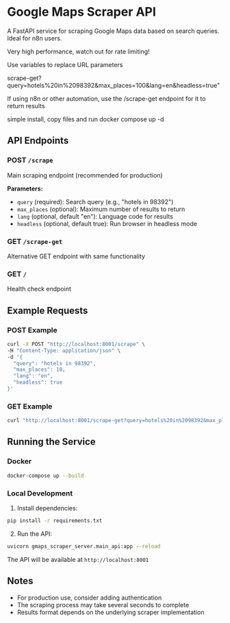 # Google Maps Scraper API

A FastAPI service for scraping Google Maps data based on search queries. Ideal for n8n users.

Very high performance, watch out for rate limiting!

Use variables to replace URL parameters

scrape-get?query=hotels%20in%2098392&max_places=100&lang=en&headless=true"

If using n8n or other automation, use the /scrape-get endpoint for it to return results

simple install, copy files and run docker compose up -d

## API Endpoints

### POST `/scrape`
Main scraping endpoint (recommended for production)

**Parameters:**
- `query` (required): Search query (e.g., "hotels in 98392")
- `max_places` (optional): Maximum number of results to return
- `lang` (optional, default "en"): Language code for results
- `headless` (optional, default true): Run browser in headless mode

### GET `/scrape-get`
Alternative GET endpoint with same functionality

### GET `/`
Health check endpoint

## Example Requests

### POST Example
```bash
curl -X POST "http://localhost:8001/scrape" \
-H "Content-Type: application/json" \
-d '{
  "query": "hotels in 98392",
  "max_places": 10,
  "lang": "en",
  "headless": true
}'
```

### GET Example
```bash
curl "http://localhost:8001/scrape-get?query=hotels%20in%2098392&max_places=10&lang=en&headless=true"
```

## Running the Service

### Docker
```bash
docker-compose up --build
```

### Local Development
1. Install dependencies:
```bash
pip install -r requirements.txt
```

2. Run the API:
```bash
uvicorn gmaps_scraper_server.main_api:app --reload
```


The API will be available at `http://localhost:8001`

## Notes
- For production use, consider adding authentication
- The scraping process may take several seconds to complete
- Results format depends on the underlying scraper implementation